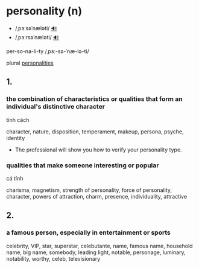 # personality (n)

- /ˌpɜːsəˈnæləti/ [🔊](https://www.oxfordlearnersdictionaries.com/media/english/uk_pron/p/per/perso/personality__gb_1.mp3)
- /ˌpɜːrsəˈnæləti/ [🔊](https://www.oxfordlearnersdictionaries.com/media/english/us_pron/p/per/perso/personality__us_4.mp3)

per-so-na-li-ty /ˌpɜː-sə-ˈnæ-lə-ti/

plural [personalities]()

## 1.

### the combination of characteristics or qualities that form an individual's distinctive character

tính cách

character, nature, disposition, temperament, makeup, persona, psyche, identity

- The professional will show you how to verify your personality type.

### qualities that make someone interesting or popular

cá tính

charisma, magnetism, strength of personality, force of personality, character, powers of attraction, charm, presence, individuality, attractive

## 2.

### a famous person, especially in entertainment or sports

celebrity, VIP, star, superstar, celebutante, name, famous name, household name, big name, somebody, leading light, notable, personage, luminary, notability, worthy, celeb, televisionary
